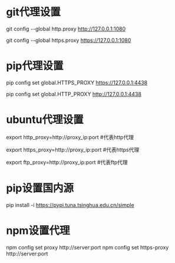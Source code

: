 # git代理设置
git config --global http.proxy http://127.0.0.1:1080

git config --global https.proxy https://127.0.0.1:1080

# pip代理设置
pip config set global.HTTPS_PROXY https://127.0.0.1:4438

pip config set global.HTTP_PROXY http://127.0.0.1:4438

# ubuntu代理设置
export http_proxy=http://proxy_ip:port     #代表http代理

export https_proxy=http://proxy_ip:port  #代表https代理

export ftp_proxy=http://proxy_ip:port  #代表ftp代理

# pip设置国内源
pip install -i https://pypi.tuna.tsinghua.edu.cn/simple

# npm设置代理
npm config set proxy http://server:port
npm config set https-proxy http://server:port
